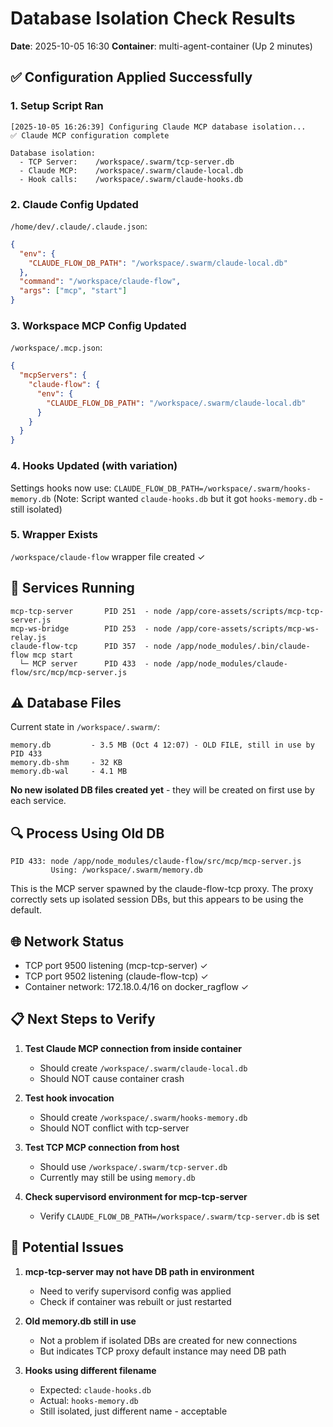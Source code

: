 # Database Isolation Check Results

**Date**: 2025-10-05 16:30
**Container**: multi-agent-container (Up 2 minutes)

## ✅ Configuration Applied Successfully

### 1. Setup Script Ran
```
[2025-10-05 16:26:39] Configuring Claude MCP database isolation...
✅ Claude MCP configuration complete

Database isolation:
  - TCP Server:    /workspace/.swarm/tcp-server.db
  - Claude MCP:    /workspace/.swarm/claude-local.db
  - Hook calls:    /workspace/.swarm/claude-hooks.db
```

### 2. Claude Config Updated
`/home/dev/.claude/.claude.json`:
```json
{
  "env": {
    "CLAUDE_FLOW_DB_PATH": "/workspace/.swarm/claude-local.db"
  },
  "command": "/workspace/claude-flow",
  "args": ["mcp", "start"]
}
```

### 3. Workspace MCP Config Updated
`/workspace/.mcp.json`:
```json
{
  "mcpServers": {
    "claude-flow": {
      "env": {
        "CLAUDE_FLOW_DB_PATH": "/workspace/.swarm/claude-local.db"
      }
    }
  }
}
```

### 4. Hooks Updated (with variation)
Settings hooks now use: `CLAUDE_FLOW_DB_PATH=/workspace/.swarm/hooks-memory.db`
(Note: Script wanted `claude-hooks.db` but it got `hooks-memory.db` - still isolated)

### 5. Wrapper Exists
`/workspace/claude-flow` wrapper file created ✓

## 🔄 Services Running

```
mcp-tcp-server       PID 251  - node /app/core-assets/scripts/mcp-tcp-server.js
mcp-ws-bridge        PID 253  - node /app/core-assets/scripts/mcp-ws-relay.js
claude-flow-tcp      PID 357  - node /app/node_modules/.bin/claude-flow mcp start
  └─ MCP server      PID 433  - node /app/node_modules/claude-flow/src/mcp/mcp-server.js
```

## ⚠️ Database Files

Current state in `/workspace/.swarm/`:
```
memory.db         - 3.5 MB (Oct 4 12:07) - OLD FILE, still in use by PID 433
memory.db-shm     - 32 KB
memory.db-wal     - 4.1 MB
```

**No new isolated DB files created yet** - they will be created on first use by each service.

## 🔍 Process Using Old DB

```
PID 433: node /app/node_modules/claude-flow/src/mcp/mcp-server.js
         Using: /workspace/.swarm/memory.db
```

This is the MCP server spawned by the claude-flow-tcp proxy. The proxy correctly sets up isolated session DBs, but this appears to be using the default.

## 🌐 Network Status

- TCP port 9500 listening (mcp-tcp-server) ✓
- TCP port 9502 listening (claude-flow-tcp) ✓
- Container network: 172.18.0.4/16 on docker_ragflow ✓

## 📋 Next Steps to Verify

1. **Test Claude MCP connection from inside container**
   - Should create `/workspace/.swarm/claude-local.db`
   - Should NOT cause container crash

2. **Test hook invocation**
   - Should create `/workspace/.swarm/hooks-memory.db`
   - Should NOT conflict with tcp-server

3. **Test TCP MCP connection from host**
   - Should use `/workspace/.swarm/tcp-server.db`
   - Currently may still be using `memory.db`

4. **Check supervisord environment for mcp-tcp-server**
   - Verify `CLAUDE_FLOW_DB_PATH=/workspace/.swarm/tcp-server.db` is set

## 🐛 Potential Issues

1. **mcp-tcp-server may not have DB path in environment**
   - Need to verify supervisord config was applied
   - Check if container was rebuilt or just restarted

2. **Old memory.db still in use**
   - Not a problem if isolated DBs are created for new connections
   - But indicates TCP proxy default instance may need DB path

3. **Hooks using different filename**
   - Expected: `claude-hooks.db`
   - Actual: `hooks-memory.db`
   - Still isolated, just different name - acceptable
